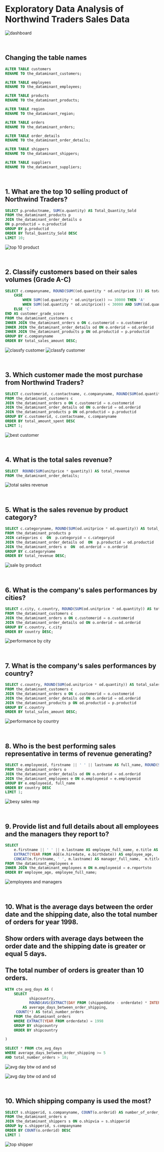 # Exploratory Data Analysis of Northwind Traders Sales Data

![dashboard](https://github.com/Dataminant/Exploratory-Data-Analysis-of-Northwind-Traders-Sales-Data/blob/140158c324e5a3cd6ed4a70b05eda29ed4d16935/Exploratory%20Data%20Analysis/Questions/NorthWind%20dashboard.jpg)
&nbsp;
  
   &nbsp;

## Changing the table names

```sql
ALTER TABLE customers
RENAME TO the_dataminant_customers;

ALTER TABLE employees
RENAME TO the_dataminant_employees;

ALTER TABLE products
RENAME TO the_dataminant_products;

ALTER TABLE region
RENAME TO the_dataminant_region;

ALTER TABLE orders
RENAME TO the_dataminant_orders;

ALTER TABLE order_details
RENAME TO the_dataminant_order_details;

ALTER TABLE shippers
RENAME TO the_dataminant_shippers;

ALTER TABLE suppliers
RENAME TO the_dataminant_suppliers;

```
 &nbsp;


  ## 1. What are the top 10 selling product of Northwind Traders?
  
  ```sql
SELECT p.productname, SUM(o.quantity) AS Total_Quantity_Sold
FROM the_dataminant_products p
JOIN the_dataminant_order_details o
ON p.productid = o.productid
GROUP BY p.productid
ORDER BY Total_Quantity_Sold DESC
LIMIT 10;
```
![top 10 product](https://github.com/Dataminant/Exploratory-Data-Analysis-of-Northwind-Traders-Sales-Data/blob/ce05a3824e62f329e5f649aaaf7b482065b23e7d/Exploratory%20Data%20Analysis/Questions/What%20are%20the%20top%2010%20selling%20product%20of%20Northwind%20Traders.jpg)
  &nbsp;
  
   &nbsp;

## 2. Classify customers based on their sales volumes (Grade A-C)

```sql
SELECT c.companyname, ROUND(SUM((od.quantity * od.unitprice ))) AS total_sales_amount,
    CASE
        WHEN SUM((od.quantity * od.unitprice)) >= 30000 THEN 'A'
        WHEN SUM((od.quantity * od.unitprice)) < 30000 AND SUM((od.quantity * od.unitprice)) >=20000 THEN 'B'
    ELSE 'C'
END AS customer_grade_score
FROM the_dataminant_customers c
INNER JOIN the_dataminant_orders o ON c.customerid = o.customerid
INNER JOIN the_dataminant_order_details od ON o.orderid = od.orderid
INNER JOIN the_dataminant_products p ON od.productid = p.productid
GROUP BY c.companyname
ORDER BY total_sales_amount DESC;
```
![classfy customer](https://github.com/Dataminant/Exploratory-Data-Analysis-of-Northwind-Traders-Sales-Data/blob/4b3d37e982e9961f1a4e785a55d67139fbfda5fd/Exploratory%20Data%20Analysis/Questions/Classify%20customers%20based%20on%20their%20sales%20volumes%20(Grade%20A-C)%201.jpg)
![classfy customer](https://github.com/Dataminant/Exploratory-Data-Analysis-of-Northwind-Traders-Sales-Data/blob/4b3d37e982e9961f1a4e785a55d67139fbfda5fd/Exploratory%20Data%20Analysis/Questions/Classify%20customers%20based%20on%20their%20sales%20volumes%20(Grade%20A-C)%202.jpg)
&nbsp;
  
   &nbsp;

## 3. Which customer made the most purchase from Northwind Traders?

```sql
SELECT c.customerid, c.contactname, c.companyname, ROUND(SUM(od.quantity + p.unitprice)) AS total_amount_spent
FROM the_dataminant_customers c
JOIN the_dataminant_orders o ON c.customerid = o.customerid
JOIN the_dataminant_order_details od ON o.orderid = od.orderid
JOIN the_dataminant_products p ON od.productid = p.productid
GROUP BY c.customerid, c.contactname, c.companyname
ORDER BY total_amount_spent DESC
LIMIT 1;
```
![best customer](https://github.com/Dataminant/Exploratory-Data-Analysis-of-Northwind-Traders-Sales-Data/blob/c3901fed7b218052a20d170030d04ab738f7b14c/Exploratory%20Data%20Analysis/Questions/Which%20customer%20made%20the%20most%20purchase%20from%20Northwind%20Traders.jpg)
&nbsp;
  
   &nbsp;

## 4. What is the total sales revenue?

```sql
SELECT  ROUND(SUM(unitprice * quantity)) AS total_revenue
FROM the_dataminant_order_details;
```
![total sales revenue](https://github.com/Dataminant/Exploratory-Data-Analysis-of-Northwind-Traders-Sales-Data/blob/c3901fed7b218052a20d170030d04ab738f7b14c/Exploratory%20Data%20Analysis/Questions/What%20is%20the%20total%20sales%20revenue.jpg)
&nbsp;
  
   &nbsp;

## 5. What is the  sales revenue by product category?

```sql
SELECT c.categoryname, ROUND(SUM(od.unitprice * od.quantity)) AS total_revenue 
FROM the_dataminant_products p
JOIN categories c  ON  p.categoryid = c.categoryid
JOIN the_dataminant_order_details od  ON  p.productid = od.productid
JOIN the_dataminant_orders o  ON  od.orderid = o.orderid
GROUP BY c.categoryname
ORDER BY total_revenue DESC;
```
![sale by product](https://github.com/Dataminant/Exploratory-Data-Analysis-of-Northwind-Traders-Sales-Data/blob/c3901fed7b218052a20d170030d04ab738f7b14c/Exploratory%20Data%20Analysis/Questions/What%20is%20the%20%20sales%20revenue%20by%20product%20category.jpg)
&nbsp;
  
   &nbsp;

## 6. What is the company's sales performances by cities?

```sql
SELECT c.city, c.country, ROUND(SUM(od.unitprice * od.quantity)) AS total_sales_amount
FROM the_dataminant_customers c
JOIN the_dataminant_orders o ON c.customerid = o.customerid
JOIN the_dataminant_order_details od ON o.orderid = od.orderid
GROUP BY c.country, c.city
ORDER BY country DESC;
```
![performance by city](https://github.com/Dataminant/Exploratory-Data-Analysis-of-Northwind-Traders-Sales-Data/blob/c3901fed7b218052a20d170030d04ab738f7b14c/Exploratory%20Data%20Analysis/Questions/What%20is%20the%20company's%20sales%20performances%20by%20cities.jpg)
&nbsp;
  
   &nbsp;

## 7. What is the company's sales performances by country?

```sql
SELECT c.country, ROUND(SUM(od.unitprice * od.quantity)) AS total_sales_amount
FROM the_dataminant_customers c
JOIN the_dataminant_orders o ON c.customerid = o.customerid
JOIN the_dataminant_order_details od ON o.orderid = od.orderid
JOIN the_dataminant_products p ON od.productid = p.productid
GROUP BY c.country
ORDER BY total_sales_amount DESC;
```
![performance by country](https://github.com/Dataminant/Exploratory-Data-Analysis-of-Northwind-Traders-Sales-Data/blob/c3901fed7b218052a20d170030d04ab738f7b14c/Exploratory%20Data%20Analysis/Questions/What%20is%20the%20company's%20sales%20performances%20by%20countries.jpg)
&nbsp;
  
   &nbsp;

## 8. Who is the best performing sales representative in terms of revenue generating?

```sql
SELECT e.employeeid, firstname || ' ' || lastname AS full_name, ROUND(SUM(od.unitprice * od.quantity)) AS total_revenue
FROM the_dataminant_orders o 
JOIN the_dataminant_order_details od ON o.orderid = od.orderid
JOIN the_dataminant_employees e ON o.employeeid = e.employeeid
GROUP BY e.employeeid, full_name
ORDER BY country DESC
LIMIT 1;
```
![besy sales rep](https://github.com/Dataminant/Exploratory-Data-Analysis-of-Northwind-Traders-Sales-Data/blob/35a9678bd7089a8e98670e6870cdd3e9fcc9f1e5/Exploratory%20Data%20Analysis/Questions/Who%20is%20the%20best%20performing%20sales%20representative%20in%20terms%20of%20revenue%20generating.jpg)
&nbsp;
  
   &nbsp;

## 9. Provide list and full details about all employees and the managers they report to?

```sql
SELECT
    e.firstname || ' ' || e.lastname AS employee_full_name,	e.title AS employee_title,
	EXTRACT(YEAR FROM AGE(e.hiredate, e.birthdate)) AS employee_age,
	CONCAT(m.firstname, ' ', m.lastname) AS manager_full_name, 	m.title AS manager_title
FROM the_dataminant_employees e
INNER JOIN the_dataminant_employees m ON m.employeeid = e.reportsto
ORDER BY employee_age, employee_full_name;
```
![employees and managers](https://github.com/Dataminant/Exploratory-Data-Analysis-of-Northwind-Traders-Sales-Data/blob/d7a58e14e5d23a1b2b4d310a939f0c8e4667a4b5/Exploratory%20Data%20Analysis/Questions/Provide%20list%20and%20full%20details%20about%20all%20employees%20and%20the%20managers%20they%20report%20to.jpg)
&nbsp;
  
   &nbsp;

## 10. What is the average days between the order date and the shipping date, also the total number of orders for year 1998.
##    Show orders with average days between the order date and the shipping date is greater or equal 5 days.
##    The total number of orders is greater than 10 orders. 

```sql
WITH cte_avg_days AS (
	SELECT
		   shipcountry,
		   ROUND(AVG(EXTRACT(DAY FROM (shippeddate - orderdate) * INTERVAL '1 DAY')))
	    AS average_days_between_order_shipping,
     COUNT(*) AS total_number_orders
	FROM the_dataminant_orders
	WHERE EXTRACT(YEAR FROM orderdate) = 1998
	GROUP BY shipcountry
	ORDER BY shipcountry
	
)
	
SELECT * FROM cte_avg_days
WHERE average_days_between_order_shipping >= 5
AND total_number_orders > 10;
```
![avg day btw od and sd](https://github.com/Dataminant/Exploratory-Data-Analysis-of-Northwind-Traders-Sales-Data/blob/64511d017b014b6c4cf0a7dc31ac992adec0f9ba/Exploratory%20Data%20Analysis/Questions/What%20is%20the%20average%20days%20between%20the%20order%20date%20and%20the%20shipping%20date%2C%20also%20the%20total%20number%20of%20orders%20for%20year%201998%20-%20Question.jpg)

![avg day btw od and sd](https://github.com/Dataminant/Exploratory-Data-Analysis-of-Northwind-Traders-Sales-Data/blob/64511d017b014b6c4cf0a7dc31ac992adec0f9ba/Exploratory%20Data%20Analysis/Questions/What%20is%20the%20average%20days%20between%20the%20order%20date%20and%20the%20shipping%20date%2C%20also%20the%20total%20number%20of%20orders%20for%20year%201998%20-%20Answer.jpg)
&nbsp;
  
   &nbsp;

## 10. Which shipping company is used the most?
```sql
SELECT s.shipperid, s.companyname, COUNT(o.orderid) AS number_of_order_shipped
FROM the_dataminant_orders o
JOIN the_dataminant_shippers s ON o.shipvia = s.shipperid
GROUP by s.shipperid, s.companyname
ORDER BY COUNT(o.orderid) DESC
LIMIT 1
```
![top shipper](https://github.com/Dataminant/Exploratory-Data-Analysis-of-Northwind-Traders-Sales-Data/blob/704fcf02f6da2f5c7fcbd226aa4e60284742fe07/Exploratory%20Data%20Analysis/Questions/Which%20shipping%20company%20is%20used%20the%20most.jpg)
